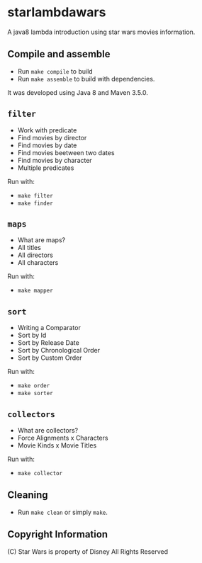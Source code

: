 # starlambdawars
A java8 lambda introduction using star wars movies information.

## Compile and assemble

* Run ```make compile``` to build
* Run ```make assemble``` to build with dependencies.

It was developed using Java 8 and Maven 3.5.0.

## ```filter```

* Work with predicate
* Find movies by director
* Find movies by date
* Find movies beetween two dates
* Find movies by character
* Multiple predicates

Run with:

* ```make filter```
* ```make finder```

## ```maps```

* What are maps?
* All titles
* All directors
* All characters

Run with:

* ```make mapper```

## ```sort```

* Writing a Comparator
* Sort by Id
* Sort by Release Date
* Sort by Chronological Order
* Sort by Custom Order

Run with:

* ```make order```
* ```make sorter```

## ```collectors```

* What are collectors?
* Force Alignments x Characters
* Movie Kinds x Movie Titles

Run with:

* ```make collector```

## Cleaning

* Run ```make clean``` or simply ```make```.

## Copyright Information

(C) Star Wars is property of Disney All Rights Reserved
